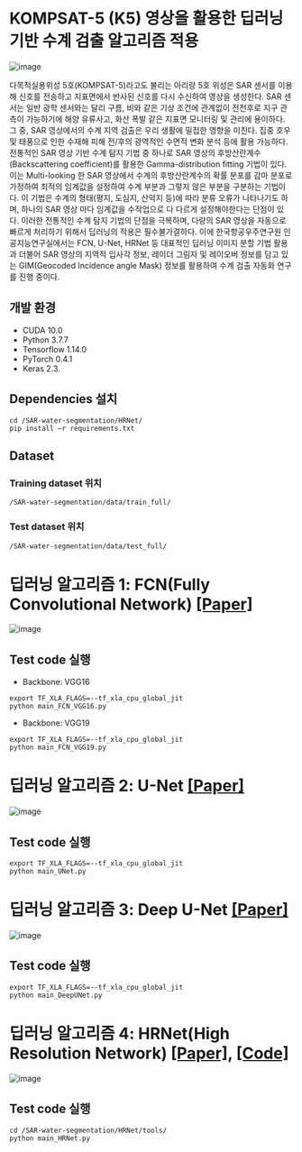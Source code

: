 # KOMPSAT-5 (K5) 영상을 활용한 딥러닝 기반 수계 검출 알고리즘 적용
![image](https://user-images.githubusercontent.com/26617052/100533894-de18c280-324c-11eb-89b2-57352d229753.png)

다목적실용위성 5호(KOMPSAT-5)라고도 불리는 아리랑 5호 위성은 SAR 센서를 이용해 신호를 전송하고 지표면에서 반사된 신호를 다시 수신하여 영상을 생성한다. SAR 센서는 일반 광학 센서와는 달리 구름, 비와 같은 기상 조건에 관계없이 전천후로 지구 관측이 가능하기에 해양 유류사고, 화산 폭발 같은 지표면 모니터링 및 관리에 용이하다. 그 중, SAR 영상에서의 수계 지역 검출은 우리 생활에 밀접한 영향을 미친다. 집중 호우 및 태풍으로 인한 수재해 피해 전/후의 광역적인 수면적 변화 분석 등에 활용 가능하다. 
전통적인 SAR 영상 기반 수계 탐지 기법 중 하나로 SAR 영상의 후방산란계수(Backscattering coefficient)를 활용한 Gamma-distribution fitting 기법이 있다. 이는 Multi-looking 한 SAR 영상에서 수계의 후방산란계수의 확률 분포를 감마 분포로 가정하여 최적의 임계값을 설정하여 수계 부분과 그렇지 않은 부분을 구분하는 기법이다. 이 기법은 수계의 형태(평지, 도심지, 산악지 등)에 따라 분류 오류가 나타나기도 하며, 하나의 SAR 영상 마다 임계값을 수작업으로 다 다르게 설정해야한다는 단점이 있다. 
이러한 전통적인 수계 탐지 기법의 단점을 극복하며, 다량의 SAR 영상을 자동으로 빠르게 처리하기 위해서 딥러닝의 적용은 필수불가결하다. 이에 한국항공우주연구원 인공지능연구실에서는 FCN, U-Net, HRNet 등 대표적인 딥러닝 이미지 분할 기법 활용과 더불어 SAR 영상의 지역적 입사각 정보, 레이더 그림자 및 레이오버 정보를 담고 있는 GIM(Geocoded Incidence angle Mask) 정보를 활용하여 수계 검출 자동화 연구를 진행 중이다.

## 개발 환경
- CUDA 10.0
- Python 3.7.7
- Tensorflow 1.14.0
- PyTorch 0.4.1
- Keras 2.3.

## Dependencies 설치
```
cd /SAR-water-segmentation/HRNet/
pip install –r requirements.txt
```

## Dataset
### Training dataset 위치
```
/SAR-water-segmentation/data/train_full/
```
### Test dataset 위치
```
/SAR-water-segmentation/data/test_full/
```

# 딥러닝 알고리즘 1: FCN(Fully Convolutional Network) [[Paper]](https://www.cv-foundation.org/openaccess/content_cvpr_2015/papers/Long_Fully_Convolutional_Networks_2015_CVPR_paper.pdf)
![image](https://user-images.githubusercontent.com/26617052/100533941-7020cb00-324d-11eb-976c-863e07dc98c5.png)
## Test code 실행
- Backbone: VGG16
```
export TF_XLA_FLAGS=--tf_xla_cpu_global_jit 
python main_FCN_VGG16.py
```
- Backbone: VGG19
```
export TF_XLA_FLAGS=--tf_xla_cpu_global_jit 
python main_FCN_VGG19.py
```

# 딥러닝 알고리즘 2: U-Net [[Paper]](https://arxiv.org/pdf/1505.04597.pdf)
![image](https://user-images.githubusercontent.com/26617052/100533952-89c21280-324d-11eb-820b-d4378713b470.png)
## Test code 실행
```
export TF_XLA_FLAGS=--tf_xla_cpu_global_jit 
python main_UNet.py
```

# 딥러닝 알고리즘 3: Deep U-Net [[Paper]](https://ieeexplore.ieee.org/stamp/stamp.jsp?tp=&arnumber=8370071)
![image](https://user-images.githubusercontent.com/26617052/100533982-dad20680-324d-11eb-9964-85a6f9946985.png)
## Test code 실행
```
export TF_XLA_FLAGS=--tf_xla_cpu_global_jit 
python main_DeepUNet.py
```

# 딥러닝 알고리즘 4: HRNet(High Resolution Network) [[Paper]](https://arxiv.org/pdf/1908.07919.pdf), [[Code]](https://github.com/HRNet/HRNet-Semantic-Segmentation)
![image](https://user-images.githubusercontent.com/26617052/100533991-f50be480-324d-11eb-8802-d470b8e5b012.png)
## Test code 실행
```
cd /SAR-water-segmentation/HRNet/tools/
python main_HRNet.py
```
